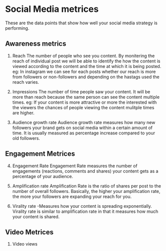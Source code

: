 # Social Media metrices

These are the data points that show how well your social media strategy is performing.

## Awareness metrics

1. Reach
   The number of people who see you content. By monitering the reach of individual post we will be able to identify the how the content is viewed according to the 
   content and the time at which it is being posted.
   eg: In instagram we can see for each posts whether our reach is more from followers or non-followers and depending on the hastags used the reach varies.

2. Impressions
   The number of time people saw your content. It will be more than reach because the same person can see the content multiple times. 
   eg: If your content is more attractive or more the interested with the viewers the chances of people viewing the content mulitple times are higher.
   
3. Audience growth rate
   Audience growth rate measures how many new followers your brand gets on social media within a certain amount of time.
   It is usually measured as percentage increase compared to your old followers.

## Engagement Metrices

4. Engagement Rate
   Engagement Rate measures the number of engagements (reactions, comments and shares) your content gets as a percentage of your audience.

5. Amplification rate
   Amplification Rate is the ratio of shares per post to the number of overall followers. Basically, the higher your amplification rate, the more your followers      are expanding your reach for you.

6. Virality rate
   -Measures how your content is spreading exponentially. Virality rate is similar to amplification rate in that it measures how much your content is shared.

## Video Metrices

1. Video views
   
